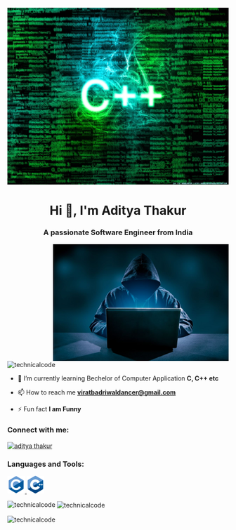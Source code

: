 ![log](https://github.com/Technicalcode/Technicalcode/blob/main/wallpaperflare.com_wallpaper.jpg)
<h1 align="center">Hi 👋, I'm Aditya Thakur</h1>
<h3 align="center">A passionate Software Engineer from India</h3>

<img align="right" alt="coding" width="400" src="https://github.com/Technicalcode/Technicalcode/blob/main/Vigilante%20Malware%20Blocks%20Pirated%20Software.jpeg">

<p align="left"> <img src="https://komarev.com/ghpvc/?username=technicalcode&label=Profile%20views&color=0e75b6&style=flat" alt="technicalcode" /> </p>

- 🌱 I’m currently learning Bechelor of Computer Application **C, C++ etc**

- 📫 How to reach me **viratbadriwaldancer@gmail.com**

- ⚡ Fun fact **I am Funny**

<h3 align="left">Connect with me:</h3>
<p align="left">
<a href="https://linkedin.com/in/aditya thakur" target="blank"><img align="center" src="https://raw.githubusercontent.com/rahuldkjain/github-profile-readme-generator/master/src/images/icons/Social/linked-in-alt.svg" alt="aditya thakur" height="30" width="40" /></a>
</p>

<h3 align="left">Languages and Tools:</h3>
<p align="left"> <a href="https://www.cprogramming.com/" target="_blank" rel="noreferrer"> <img src="https://raw.githubusercontent.com/devicons/devicon/master/icons/c/c-original.svg" alt="c" width="40" height="40"/> </a> <a href="https://www.w3schools.com/cpp/" target="_blank" rel="noreferrer"> <img src="https://raw.githubusercontent.com/devicons/devicon/master/icons/cplusplus/cplusplus-original.svg" alt="cplusplus" width="40" height="40"/> </a> </p>

<p><img align="left" src="https://github-readme-stats.vercel.app/api/top-langs?username=technicalcode&show_icons=true&locale=en&layout=compact" alt="technicalcode" /></p>

<p>&nbsp;<img align="center" src="https://github-readme-stats.vercel.app/api?username=technicalcode&show_icons=true&locale=en" alt="technicalcode" /></p>

<p><img align="center" src="https://github-readme-streak-stats.herokuapp.com/?user=technicalcode&" alt="technicalcode" /></p>
